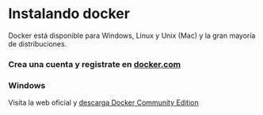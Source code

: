 # Instalando docker
Docker está disponible para Windows, Linux y Unix (Mac) y la gran mayoría de distribuciones. 

### Crea una cuenta y registrate en [docker.com](https://store.docker.com/signup?next=%2Feditions%2Fcommunity%2Fdocker-ce-desktop-windows%3Ftab%3Dreviews)

### Windows 
Visita la web oficial y [descarga Docker Community Edition](https://store.docker.com/editions/community/docker-ce-desktop-windows)

